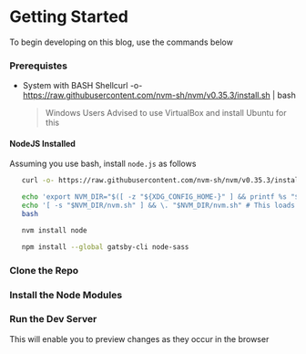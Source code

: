 # Getting Started

To begin developing on this blog, use the commands below

### Prerequistes

- System with BASH Shellcurl -o- https://raw.githubusercontent.com/nvm-sh/nvm/v0.35.3/install.sh | bash
  > Windows Users Advised to use VirtualBox and install Ubuntu for this

#### NodeJS Installed

Assuming you use bash, install `node.js` as follows

```bash
   curl -o- https://raw.githubusercontent.com/nvm-sh/nvm/v0.35.3/install.sh | bash

   echo 'export NVM_DIR="$([ -z "${XDG_CONFIG_HOME-}" ] && printf %s "${HOME}/.nvm" || printf %s "${XDG_CONFIG_HOME}/nvm")"' >> ~/.bashrc
   echo '[ -s "$NVM_DIR/nvm.sh" ] && \. "$NVM_DIR/nvm.sh" # This loads nvm' >> ~/.bashrc
   bash

   nvm install node

   npm install --global gatsby-cli node-sass


```

### Clone the Repo

### Install the Node Modules

### Run the Dev Server

This will enable you to preview changes as they occur in the browser

```bash

```
